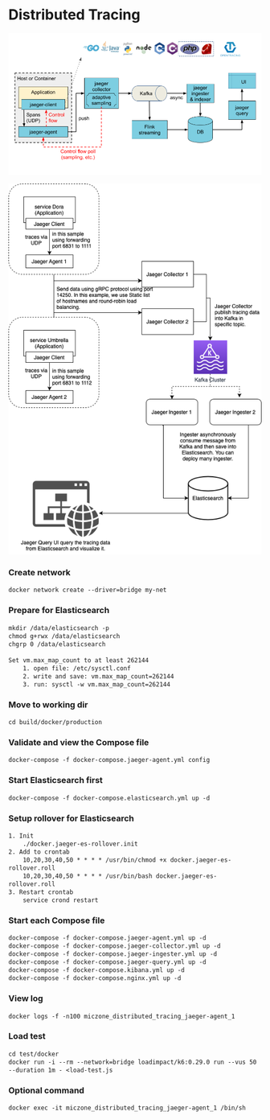# Distributed Tracing

![architecture-v2.png](doc/image/architecture-v2.png)

![demo.png](doc/image/demo.png)

### Create network

    docker network create --driver=bridge my-net

### Prepare for Elasticsearch

    mkdir /data/elasticsearch -p
    chmod g+rwx /data/elasticsearch
    chgrp 0 /data/elasticsearch

    Set vm.max_map_count to at least 262144
        1. open file: /etc/sysctl.conf
        2. write and save: vm.max_map_count=262144
        3. run: sysctl -w vm.max_map_count=262144

### Move to working dir

    cd build/docker/production

### Validate and view the Compose file

    docker-compose -f docker-compose.jaeger-agent.yml config

### Start Elasticsearch first

    docker-compose -f docker-compose.elasticsearch.yml up -d

### Setup rollover for Elasticsearch

    1. Init
        ./docker.jaeger-es-rollover.init
    2. Add to crontab
        10,20,30,40,50 * * * * /usr/bin/chmod +x docker.jaeger-es-rollover.roll
        10,20,30,40,50 * * * * /usr/bin/bash docker.jaeger-es-rollover.roll
    3. Restart crontab
        service crond restart

### Start each Compose file

    docker-compose -f docker-compose.jaeger-agent.yml up -d
    docker-compose -f docker-compose.jaeger-collector.yml up -d
    docker-compose -f docker-compose.jaeger-ingester.yml up -d
    docker-compose -f docker-compose.jaeger-query.yml up -d
    docker-compose -f docker-compose.kibana.yml up -d
    docker-compose -f docker-compose.nginx.yml up -d

### View log

    docker logs -f -n100 miczone_distributed_tracing_jaeger-agent_1

### Load test

    cd test/docker
    docker run -i --rm --network=bridge loadimpact/k6:0.29.0 run --vus 50 --duration 1m - <load-test.js

### Optional command

    docker exec -it miczone_distributed_tracing_jaeger-agent_1 /bin/sh
